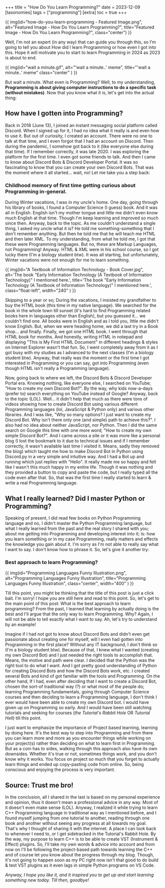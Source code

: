 +++
title = "How Do You Learn Programming?"
date = 2023-12-09
[taxonomies]
    tags = ["programming"]
[extra]
    toc = true
+++

{{ img(id="how-do-you-learn-programming  - Featured Image.png", alt="Featured Image - How Do You Learn Programming?", title="Featured Image - How Do You Learn Programming?", class="center") }}

Well, I'm not an expert (in any way) that can guide you through this, so I'm going to tell you about How did I learn Programming or how even I got into this. Hope it will motivate you to start to learn Programming in 2024 as 2023 is about to end.

{{ img(id="wait a minute.gif", alt="'wait a minute..' meme", title="'wait a minute..' meme" class="center" ) }}

But wait a minute. What even is Programming? Well, to my understanding, **Programming is about giving computer instructions to do a specific task (without mistakes)**. Now that you know what it is, let's get into the actual thing:

## How have I gotten into Programming?

Back in 2018 (June 13), I joined an instant messaging social platform called Discord. When I signed up for it, I had no idea what it really is and even how to use it. But out of curiosity, I created an account. There were no one to talk at that time, and I even forgot that I had an account on Discord. Then during the pandemic, I somehow got back to it (like everyone else during that time). If I remember correctly, it was late 2020. I was exploring the platform for the first time. I even got some friends to talk. And then I came to know about Discord Bots & Discord Developer Portal. It was so fascinating to know that you can create your own Discord Bots. That was the moment where it all started... wait, no! Let me take you a step back:

### Childhood memory of first time getting curious about Programming in-general.

During Winter vacations, I was in my uncle's home. One day, going through his library of books, I found a Computer Science (I guess) book. And it was all in English. English isn't my mother tongue and little me didn't even know much English at that time. Though I'm keep learning and improved so much since then. Anyway, back to the topic. As me couldn't understand a single thing, I asked my uncle what it is? He told me something-something that I don't remember anything. But then he told me that he will teach me HTML and then later XML. To my understanding, from what he told me, I got that these were Programming languages. But no, these are Markup Languages, not Programming! Anyway. HTML & XML were in his school course, so I got lucky there (I'm a biology student btw). It was all starting, but unfortunately, Winter vacations were not enough for me to learn something. 

{{ img(id="A Textbook of Information Technology - Book Cover.jpg", alt='The book "Early Information Technology (A Textbook of Information Technology)" I mentioned here.', title='The book "Early Information Technology (A Textbook of Information Technology)" I mentioned here.', class="float-left", width="240" ) }}

Skipping to a year or so; During the vacations, I insisted my grandfather to buy the HTML book (this time in my native language). We searched for the book in the whole town till sunset (it's hard to find Programming related books here in languages other than English), but you guessed it... we couldn't find one. All books were in English and as I told you, little me didn't know English. But, when we were heading home, we did a last try in a Book shop... and finally. Finally, we got one HTML book. I went through that HTML book for months. And honestly, writing HTML in notepad and displaying "This is My First HTML Document" in different headings & styles on Internet Explorer wasn't that fun. So, I went completely away from it as I got busy with my studies as I advanced to the next classes (I'm a biology student btw). Anyway, that really was the moment or the first time I got interested in Programming or you can say, got into Programming (even though HTML isn't really a Programming language).

Now, going back to where we left, the Discord Bots & Discord Developer Portal era. Knowing nothing, like everyone else, I searched on YouTube; "How to create my own Discord Bot?". By the way, why kids now-a-days (prefer to) search everything on YouTube instead of Google? Anyway, back to the topic (LOL). Well... it didn't help that much as there were tons of videos showing how to create Discord Bot using various different Programming languages (lol, JavaScript & Python only) and various other libraries. And I was like, "Why so many options? I just want to create my Discord Bot. Why isn't there only one (and simple) path to achieve this?". I also had no idea about neither JavaScript, nor Python. Then I did the same search on Google this time with one more word; "How to create my own simple Discord Bot?". And I came across a site or it was more like a personal blog (I lost the bookmark to it due to technical issues and if I remember correctly, it wasn't available last time I visited it. Means, sadly they removed the blog) which taught me how to make Discord Bot in Python using Discord.py in a very simple and intuitive way. And I had a Bot up and running which just replies with "Hello". It really made me so happy and felt like I wasn't this much happy in my entire life. Though it was nothing and they provided a button to copy and paste the code, but I really typed all the code even after that. So, that was the first time I really started to learn & write a real Programming language.

## What I really learned? Did I master Python or Programming?

Speaking of present, I did read few books on Python Programming language and no, I didn't master the Python Programming language, but what I really learned from the past and the real story I shared with you; about me getting into Programming and developing interest into it; is: how you learn something or in my case Programming, really matters and effects the knowledge you gain about it. I'm sorry as I'm not able to really say what I want to say. I don't know how to phrase it. So, let's give it another try:

### Best approach to learn Programming?

{{ img(id="Programming Languages Funny Illustration.png", alt="Programming Languages Funny Illustration", title="Programming Languages Funny Illustration", class="center", width="400" ) }}

Till this point, you might be thinking that the title of this post is just a click bait. I'm sorry! I hope you are still here and read to this point. So, let's get to the main point of this post: What is the best approach to learn programming? From the past, I learned that learning by actually doing is the best and I'll argue that the only way to learn Programming. Why? Again, I will not be able to tell exactly what I want to say. Ah, let's try to understand by an example!

Imagine if I had not got to know about Discord Bots and didn't even get passionate about creating one for myself, will I even had gotten into Programming in the first place? Without any IT background, I don't think so (I'm a biology student btw). Because of that, I knew what I wanted (creating my own Discord Bot) and I just needed the right tools to accomplish that. Means, the motive and path were clear. I decided that the Python was the right tool to do what I want. And I got pretty good understanding of Python for creating Discord Bots and how the Discord Bots work, etc. I created several Bots and kind of got familiar with the tools and Programming. On the other hand, If I had, even after deciding that I want to create a Discord Bot, chosen the sort-of traditional way (?) or what most of the people do; learning Programming fundamentals, going through Computer Science courses and then deciding to learn a Programming language, I don't think I ever would have been able to create my own Discord bot. I would have given up on Programming so early. And I would have been still watching tutorials and seeking for courses (*the Tutorial's Rabbit Hole* OR *Tutorial Hell*) till this point.

I just want to emphasize the importance of Project based learning, learning by doing here. It's the best way to step into Programming and from there you can learn more and more as you encounter things while working on your project(s) rather than deciding on what to learn first in Programming. But as a coin has to sides, walking through this approach also have its own downsides. Whether it's true or not, sometimes things work, and you don't know why it works. You focus on project so much that you forget to actually learn things and ended up copy-pasting code from online. So, being conscious and enjoying the process is very important.

## Source: Trust me bro!

In the conclusion, all I shared in the last is based on my personal experience and opinion, thus it doesn't mean a professional advice in any way. Most of it doesn't even make sense (LOL). Anyway, I realized it while trying to learn C++ Programming language in traditional way as I mentioned before, and I found myself jumping from one tutorial to another, reading through one book and another without seeing any progress at all towards my goal. That's why I thought of sharing it with the internet. A place I can look back to whenever I need to, or I get sidetracked in the Tutorial's Rabbit Hole. By the way, my purpose to learn C++ is to be able to create VST (Instrument & Effect) plugins. So, I'll take my own words & advice into account and from now on I'll be following the project-based path towards learning the C++ and of course let you know about the progress through my blog. Though, it's not going to happen soon as my PC right now isn't that good to do build & test VST plugins as it even lags in simple Python programs on VS Code.

*Anyway, I hope you like it, and it inspired you to get up and start learning something new today. Till then, goodbye!*
